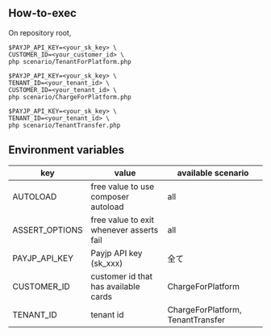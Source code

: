 ## How-to-exec

On repository root,

```$sh
$PAYJP_API_KEY=<your_sk_key> \
CUSTOMER_ID=<your_customer_id> \
php scenario/TenantForPlatform.php

$PAYJP_API_KEY=<your_sk_key> \
TENANT_ID=<your_tenant_id> \
CUSTOMER_ID=<your_tenant_id> \
php scenario/ChargeForPlatform.php

$PAYJP_API_KEY=<your_sk_key> \
TENANT_ID=<your_tenant_id> \
php scenario/TenantTransfer.php
```

## Environment variables

|key|value|available scenario|
|---|---|---|
|AUTOLOAD|free value to use composer autoload|all|
|ASSERT_OPTIONS|free value to exit whenever asserts fail|all|
|PAYJP_API_KEY|Payjp API key (sk_xxx)|全て|
|CUSTOMER_ID|customer id that has available cards|ChargeForPlatform|
|TENANT_ID|tenant id|ChargeForPlatform, TenantTransfer|
